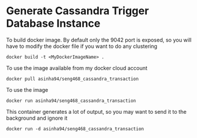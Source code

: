 # Generate Cassandra Trigger Database Instance

To build docker image. By default only the 9042 port is exposed, 
so you will have to modify the docker file if you want to do any clustering

```
docker build -t <MyDockerImageName> .
```

To use the image available from my docker cloud account

```
docker pull asinha94/seng468_cassandra_transaction
```

To use the image

```
docker run asinha94/seng468_cassandra_transaction
```

This container generates a lot of output, so you may want to send it to the background and ignore it

```
docker run -d asinha94/seng468_cassandra_transaction
```

